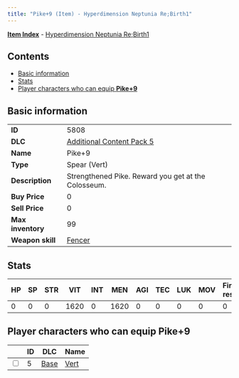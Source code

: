 ```yaml
---
title: "Pike+9 (Item) - Hyperdimension Neptunia Re;Birth1"
---
```


[**Item Index**](/neptunia/rb1/item/index.html) - [Hyperdimension Neptunia Re;Birth1](/neptunia/rb1)

## Contents

- [Basic information](#basic-information)
- [Stats](#stats)
- [Player characters who can equip **Pike+9**](#player-characters-who-can-equip-pike-9)

## Basic information

|   |   |
| -- | -- |
| **ID** | 5808 |
| **DLC** | [Additional Content Pack 5](/neptunia/rb1/dlc/14-pack5.html) |
| **Name** | Pike+9 |
| **Type** | Spear (Vert) |
| **Description** | Strengthened Pike. Reward you get at the Colosseum. |
| **Buy Price** | 0 |
| **Sell Price** | 0 |
| **Max inventory** | 99 |
| **Weapon skill** | [Fencer](/neptunia/rb1/skill/1-802-fencer.html) |

## Stats

| HP | SP | STR | VIT | INT | MEN | AGI | TEC | LUK | MOV | Fire res. | Ice res. | Wind res. | Lightning res. |
| -- | -- | --- | --- | --- | --- | --- | --- | --- | --- | --------- | -------- | --------- | -------------- |
| 0 | 0 | 0 | 1620 | 0 | 1620 | 0 | 0 | 0 | 0 | 0 | 0 | 0 | 0 |

## Player characters who can equip **Pike+9**

|    | ID | DLC | Name |
| -- | -- | --- | ---- |
| <input type="checkbox" id="rb1-player-1-5" class="trackbox" /> | 5 | [Base](/neptunia/rb1/dlc/1-base.html) | [Vert](/neptunia/rb1/player/1-5-vert.html) |